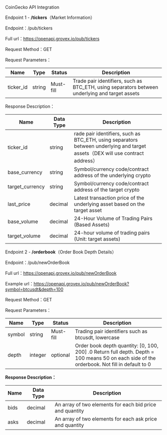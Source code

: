 CoinGecko API Integration

Endpoint 1 - **/tickers**（Market Information）

Endpoint：/pub/tickers

Full url：https://openapi.grovex.io/pub/tickers

Request Method：GET

Request Parameters：

| Name     | Type  | Status | Description                                                    |
| --------- | ------ | ---- | --------------------------------------------------------- |
| ticker_id | string | Must-fill | Trade pair identifiers, such as BTC_ETH, using separators between underlying and target assets |

Response Description：

| Name            | Data Type | Description                                                         |
| --------------- | -------- | ------------------------------------------------------------ |
| ticker_id       | string   | rade pair identifiers, such as BTC_ETH, using separators between underlying and target assets（DEX will use contract address） |
| base_currency   | string   | Symbol/currency code/contract address of the underlying crypto                    |
| target_currency | string   | Symbol/currency code/contract address of the target crypto                     |
| last_price      | decimal  | Latest transaction price of the underlying asset based on the target asset                         |
| base_volume     | decimal  | 24-Hour Volume of Trading Pairs (Based Assets)                       |
| target_volume   | decimal  | 24-hour volume of trading pairs (Unit:  target assets)                       |



Endpoint 2 - **/orderbook**（Order Book Depth Details）

Endpoint：/pub/newOrderBook

Full url：https://openapi.grovex.io/pub/newOrderBook

Example url：https://openapi.grovex.io/pub/newOrderBook?symbol=btcusdt&depth=100

Request Method：GET

Request Parameters：

| Name     | Type  | Status | Description                                                    |
| --------- | ------ | ---- | --------------------------------------------------------- |
| symbol | string  | Must-fill | Trading pair identifiers such as btcusdt, lowercase                               |
| depth  | integer | optional | Order book depth quantity: [0, 100, 200] .0 Return full depth. Depth = 100 means 50 on each side of the orderbook. Not fill in default to 0 |

**Response Description：**

| Name            | Data Type | Description                                            |
| ---- | -------- | ---------------------------------------------- |
| bids | decimal  | An array of two elements for each bid price and quantity |
| asks | decimal  | An array of two elements for each ask price and quantity |